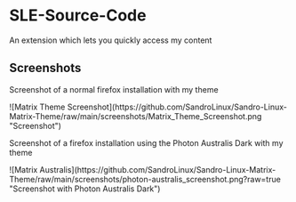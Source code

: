 # SLE-Source-Code
An extension which lets you quickly access my content 
<h2>Screenshots</h2>
<p>Screenshot of a normal firefox installation with my theme</p>
![Matrix Theme Screenshot](https://github.com/SandroLinux/Sandro-Linux-Matrix-Theme/raw/main/screenshots/Matrix_Theme_Screenshot.png "Screenshot")
<p>Screenshot of a firefox installation using the Photon Australis Dark with my theme</p>
![Matrix Australis](https://github.com/SandroLinux/Sandro-Linux-Matrix-Theme/raw/main/screenshots/photon-australis_screenshot.png?raw=true "Screenshot with Photon Australis Dark")
